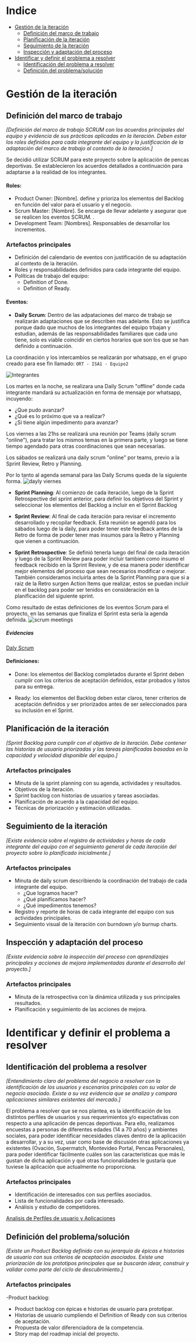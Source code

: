 # Indice

- [Gestión de la iteración](#gestión-de-la-iteración)
  - [Definición del marco de trabajo](#definición-del-marco-de-trabajo)
  - [Planificación de la iteración](#planificación-de-la-iteración)
  - [Seguimiento de la iteración](#seguimiento-de-la-iteración)
  - [Inspección y adaptación del proceso](#inspección-y-adaptación-del-proceso)
- [Identificar y definir el problema a resolver](#identificar-y-definir-el-problema-a-resolver)
  - [Identificación del problema a resolver](#identificación-del-problema-a-resolver)
  - [Definición del problema/solución](#definición-del-problema/solución)

# Gestión de la iteración

## Definición del marco de trabajo

_[Definición del marco de trabajo SCRUM con los acuerdos principales del equipo y evidencia de sus prácticas aplicadas en la iteración. Deben estar los roles definidos para cada integrante del equipo y la justificación de la adaptación del marco de trabajo al contexto de la iteración.]_

Se decidió utilizar SCRUM para este proyecto sobre la aplicación de pencas deportivas. Se establecieron los acuerdos detallados a continuación para adaptarse a la realidad de los integrantes.

#### Roles:
- Product Owner: [Nombre]. define y prioriza los elementos del Backlog en función del valor para el usuario y el negocio.
- Scrum Master: [Nombre]. Se encarga de llevar adelante y asegurar que se realicen los eventos SCRUM. .
- Development Team: [Nombres]. Responsables de desarrollar los incrementos.

### Artefactos principales

- Definición del calendario de eventos con justificación de su adaptación al contexto de la iteración.
- Roles y responsabilidades definidos para cada integrante del equipo.
- Políticas de trabajo del equipo:
  - Definition of Done.
  - Definition of Ready.

#### Eventos:
- **Daily Scrum**: Dentro de las adpataciones del marco de trabajo se realizarán adaptaciones que se describen mas adelante. Esto se justifica porque dado que muchos de los integrantes del equipo trbajan y estudian, además de las responsabilidades familiares que cada uno tiene, solo es viable coincidir en ciertos horarios que son los que se han definido a continuación.

La coordinación y los intercambios se realizarán por whatsapp, en el grupo creado para ese fin llamado: 
`ORT - ISA1 - Equipo2`

![Integrantes](img/whatsapp-integrantes.PNG) 

Los martes en la noche, se realizara una Daily Scrum "offline" donde cada integrante mandará su actualización en forma de mensaje por whatsapp, incuyendo:
  - ¿Que pudo avanzar?
  - ¿Qué es lo próximo que va a realizar?
  - ¿Si tiene algún impedimento para avanzar?

Los viernes a las 21hs se realizará una reunión por Teams (daily scrum "online"), para tratar los mismos temas en la primera parte, y luego se tiene tiempo agendado para otras coordinaciones que sean necesarias.

Los sábados se realizará una daily scrum "online" por teams, previo a la Sprint Review, Retro y Planning.

Por lo tanto al agenda semanal para las Daily Scrums queda de la siguiente forma.
![dayly viernes](img/daily-scrum.PNG) 

- **Sprint Planning**: Al comienzo de cada iteración, luego de la Sprint Retrospective del sprint anterior, para definir los objetivos del Sprint y seleccionar los elementos del Backlog a incluir en el Sprint Backlog

- **Sprint Review**: Al final de cada iteración para revisar el incremento desarrollado y recopilar feedback. Esta reunión se agendó para los sábados luego de la daily, para poder tener este feedback antes de la Retro de forma de poder tener mas insumos para la Retro y Planning que vienen a continuación.

- **Sprint Retrospective**: Se definió tenerla luego del final de cada iteración y luego de la Sprint Review para poder incluir tambien como insumo el feedback recibido en la Sprint Review, y de esa manera poder identificar mejor elementos del proceso que sean necesarios modificar o mejorar. También consideramos incluirla antes de la Sprint Planning para que si a raiz de la Retro surgen Action Items que realizar, estos se puedan incluir en el backlog para poder ser tenidos en consideración en la planificación del siguiente sprint.

Como resultado de estas definiciones de los eventos Scrum para el proyecto, en las semanas que finaliza el Sprint esta sería la agenda definida.
![scrum meetings](img/scrum-meetings.PNG) 

##### Evidencias

[Daly Scrum](Daily-Scrum.md)


#### Definiciones:
- Done: los elementos del Backlog completados durante el Sprint deben cumplir con los criterios de aceptación definidos, estar probados y listos para su entrega.

- Ready: los elementos del Backlog deben estar claros, tener criterios de aceptación definidos y ser priorizados antes de ser seleccionados para su inclusión en el Sprint.

## Planificación de la iteración

_[Sprint Backlog para cumplir con el objetivo de la iteración. Debe contener las historias de usuario priorizadas y las tareas planificadas basadas en la capacidad y velocidad disponible del equipo.]_

### Artefactos principales

- Minuta de la sprint planning con su agenda, actividades y resultados.
- Objetivos de la iteración.
- Sprint backlog con historias de usuarios y tareas asociadas.
- Planificación de acuerdo a la capacidad del equipo.
- Técnicas de priorización y estimación utilizadas.

## Seguimiento de la iteración

_[Existe evidencia sobre el registro de actividades y horas de cada integrante del equipo con el seguimiento general de cada iteración del proyecto sobre lo planificado inicialmente.]_

### Artefactos principales

- Minuta de daily scrum describiendo la coordinación del trabajo de cada integrante del equipo.
  - ¿Que logramos hacer?
  - ¿Qué planificamos hacer?
  - ¿Qué impedimentos tenemos?
- Registro y reporte de horas de cada integrante del equipo con sus actividades principales.
- Seguimiento visual de la iteración con burndown y/o burnup charts.

## Inspección y adaptación del proceso

_[Existe evidencia sobre la inspección del proceso con aprendizajes principales y acciones de mejora implementadas durante el desarrollo del proyecto.]_

### Artefactos principales

- Minuta de la retrospectiva con la dinámica utilizada y sus principales resultados.
- Planificación y seguimiento de las acciones de mejora.

# Identificar y definir el problema a resolver

## Identificación del problema a resolver

_[Entendimiento claro del problema del negocio a resolver con la identificación de los usuarios y escenarios principales con su valor de negocio asociado. Existe a su vez evidencia que se analiza y compara aplicaciones similares existentes del mercado.]_

El problema a resolver que se nos plantea, es la identificación de los distintos perfiles de usuarios y sus requerimientos y/o expectativas con respecto a una aplicación de pencas deportivas.
Para ello, realizamos encuestas a personas de diferentes edades (14 a 70 años) y ambientes sociales, para poder identificar necesidades claves dentro de la aplicación a desarrollar, y a su vez, usar como base de discusión otras aplicaciones ya existentes (Ovación, Supermatch, Montevideo Portal, Pencas Personales), para poder identificar fácilmente cuáles son las características que más le gustan de dicha aplicación y qué otras funcionalidades le gustaría que tuviese la aplicación que actualmente no proporciona.

### Artefactos principales

- Identificación de interesados con sus perfiles asociados.
- Lista de funcionalidades por cada interesado.
- Análisis y estudio de competidores.

[Analisis de Perfiles de usuario y Aplicaciones](resources/PerfilesUsuarioYAplicaciones.xlsx)

## Definición del problema/solución

_[Existe un Product Backlog definido con su jerarquía de épicas e historias de usuario con sus criterios de aceptación asociados. Existe una priorización de los prototipos principales que se buscarán idear, construir y validar como parte del ciclo de descubrimiento.]_

### Artefactos principales

-Product backlog:

- Product backlog con épicas e historias de usuario para prototipar.
- Historias de usuario cumpliendo el Definition of Ready con sus criterios de aceptación.
- Propuesta de valor diferenciadora de la competencia.
- Story map del roadmap inicial del proyecto.

